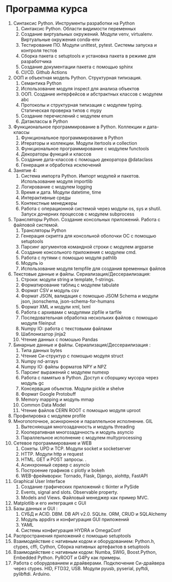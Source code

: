 # Программа курса

1. Синтаксис Python. Инструменты разработки на Python
   1. Синтаксис Python. Области видимости переменных 
   2. Создание виртуальных окружений. Модули venv, virtualenv. Виртуальные окружения conda-env 
   3. Тестирование ПО. Модули unittest, pytest. Системы запуска и контроля тестов 
   4. Сборка пакета с setuptools и установка пакета в режиме для разработчика 
   5. Создание документации пакета с помощью sphinx 
   6. CI/CD. Github Actions 
2. ООП и объектная модель Python. Структурная типизация.
   1. Семантика Python 
   2. Использование модуля inspect для анализа объектов 
   3. ООП. Создание интерфейсов и абстрактных классов с модулем abc 
   4. Протоколы и структурная типизация с модулем typing. Статическая проверка типов с mypy 
   5. Создание перечислений с модулем enum 
   6. Датаклассы в Python 
3. Функциональное программирование в Python. Коллекции и дата-классы
   1. Функциональное программирование в Python 
   2. Итераторы и коллекции. Модули itertools и collection 
   3. Функциональное программирование c модулем functools 
   4. Декораторы функций и классов 
   5. Создание дата-классов с помощью декоратора @dataclass 
   6. Генерация и обработка исключений 
4. Занятие 4:
   1. Система импорта Python. Импорт модулей и пакетов. Использование модуля importlib 
   2. Логирование с модулем logging 
   3. Время и дата. Модули datetime, time 
   4. Интерактивные среды 
   5. Контекстные менеджеры 
   6. Работа с операционной системой через модули os, sys и shutil. Запуск дочерних процессов с модулем subprocess 
5. Трансляторы Python. Создание консольных приложений. Работа с файловой системой.
   1. Трансляторы Python 
   2. Генерация скрипта для консольной оболочки ОС с помощью setuptools 
   3. Парсинг аргументов командной строки с модулем argparse 
   4. Создание консольного приложения с модулем cmd. 
   5. Работа с путями с помощью модуля pathlib 
   6. Модуль io 
   7. Использование модуля tempfile для создания временных файлов 
6. Текстовые данные и файлы. Сериализация/Дессераилизация:
   1. Строки: модули string и template, f-strings. 
   2. Форматирование таблиц с модулем tabulate 
   3. Формат CSV и модуль csv 
   4. Формат JSON, валидация с помощью JSOM Schema и модули json, jsonschema, json-schema-for-humans 
   5. Формат XML и модули xml, lxml 
   6. Работа с архивами с модулями zipfile и tarfile 
   7. Последовательная обработка нескольких файлов с помощью модуля fileinput 
   8. Numpy IO: работа с текстовыми файлами 
   9. Шаблонизатор jinja2 
   10. Чтение данных с помошью Pandas 
7. Бинарные данные и файлы. Сериализация/Дессераилизация :
   1. Типа данных bytes 
   2. Чтение Си-структур с помощью модуля struct 
   3. Numpy nd-arrays 
   4. Numpy IO: файлы форматов NPY и NPZ 
   5. Парсинг выражений с модулем numexp 
   6. Работа с памятью в Python. Доступ к сборщику мусора через модуль gc
   7. Консервация объектов. Модули pickle и shelve 
   8. Формат Google Protobuff 
   9. Memory mapping и модуль mmap 
   10. Common Data Model 
   11. Чтение файлов CERN ROOT с помощью модуля uproot 
9. Профилировка с модулем profile 
10. Многопоточное, асинхронное и параллельное исполнение. GIL
    1. Вытесняющая многозадачность и модуль threading 
    2. Кооперативная многозадачность и модуль asyncio 
    3. Параллельное исполнение с модулем multyprocessing 
11. Сетевое программирование и WEB 
    1. Сокеты. UPD и TCP. Модули socket и socketserver 
    2. HTTP. Модули http и request 
    3. HTML. GET и POST запросы. .
    4. Асинхронный сервер с asyncio 
    5. Построение графиков с plotly и bokeh 
    6. WEB-фреймворки: Tornado, Flask, Django, aiohttp, FastAPI 
12. Graphical User Interface 
    1. Создание графических приложений с tkinter и PySide 
    2. Events, signal and slots. Observable property.
    3. Models and Views. Файловый менеджер как пример MVC.
13. Matplotlib и его интеграция с GUI 
14. Базы данных и GUI :
    1. СУБД и ACID. DBM. DB API v2.0. SQLite. ORM, CRUD и SQLAlchemy 
    2. Модуль appdirs и конфигурация GUI приложений 
    3. YAML 
    4. Системы конфигурация HYDRA и OmegaConf 
15. Распространения приложений с помощью setuptools
16. Взаимодействие с нативным кодом  и оборудованием: Python.h, ctypes, cffi, Cython, Сборка нативных артефактов в setuptools
17. Взаимодействие с нативным кодом: Numba, SWIG, Boost.Python, Embedded Python. PyROOT и G4Py как примеры.
18. Работа с оборудованием и драйверами. Подключение Си-драйвера через ctypes. HID, FTD32, USB. Модули pyusb, pyserial, pyftdi, pylibftdi. Arduino. 